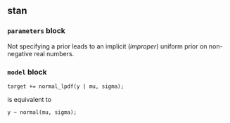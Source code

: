 ## stan

### `parameters` block

Not specifying a prior leads to an implicit (_improper_) uniform prior on non-negative real numbers.

### `model` block

`target += normal_lpdf(y | mu, sigma);`

is equivalent to

`y ~ normal(mu, sigma);`
